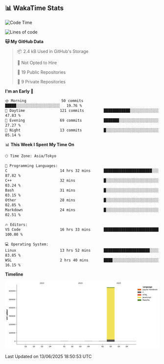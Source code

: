 ## 📊 WakaTime Stats

<!--START_SECTION:waka-->
![Code Time](http://img.shields.io/badge/Code%20Time-166%20hrs%2039%20mins-blue)

![Lines of code](https://img.shields.io/badge/From%20Hello%20World%20I%27ve%20Written-647.5%20thousand%20lines%20of%20code-blue)

**🐱 My GitHub Data** 

> 📦 2.4 kB Used in GitHub's Storage 
 > 
> 🚫 Not Opted to Hire
 > 
> 📜 19 Public Repositories 
 > 
> 🔑 9 Private Repositories 
 > 
**I'm an Early 🐤** 

```text
🌞 Morning                50 commits          █████░░░░░░░░░░░░░░░░░░░░   19.76 % 
🌆 Daytime                121 commits         ████████████░░░░░░░░░░░░░   47.83 % 
🌃 Evening                69 commits          ███████░░░░░░░░░░░░░░░░░░   27.27 % 
🌙 Night                  13 commits          █░░░░░░░░░░░░░░░░░░░░░░░░   05.14 % 
```


📊 **This Week I Spent My Time On** 

```text
🕑︎ Time Zone: Asia/Tokyo

💬 Programming Languages: 
C                        14 hrs 32 mins      ██████████████████████░░░   87.82 % 
C++                      32 mins             █░░░░░░░░░░░░░░░░░░░░░░░░   03.24 % 
Bash                     31 mins             █░░░░░░░░░░░░░░░░░░░░░░░░   03.15 % 
Other                    28 mins             █░░░░░░░░░░░░░░░░░░░░░░░░   02.85 % 
Markdown                 24 mins             █░░░░░░░░░░░░░░░░░░░░░░░░   02.51 % 

🔥 Editors: 
VS Code                  16 hrs 33 mins      █████████████████████████   100.00 % 

💻 Operating System: 
Linux                    13 hrs 52 mins      █████████████████████░░░░   83.85 % 
WSL                      2 hrs 40 mins       ████░░░░░░░░░░░░░░░░░░░░░   16.15 % 
```

**Timeline**

![Lines of Code chart](https://raw.githubusercontent.com/Hen00af/Hen00af/main/assets/bar_graph.png)


 Last Updated on 13/06/2025 18:50:53 UTC
<!--END_SECTION:waka-->
